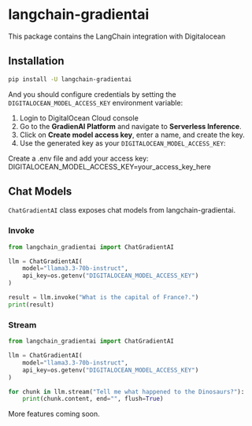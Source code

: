 # langchain-gradientai

This package contains the LangChain integration with Digitalocean

## Installation

```bash
pip install -U langchain-gradientai
```

And you should configure credentials by setting the `DIGITALOCEAN_MODEL_ACCESS_KEY` environment variable:

1. Login to DigitalOcean Cloud console
2. Go to the **GradienAI Platform** and navigate to **Serverless Inference**.
2. Click on **Create model access key**, enter a name, and create the key.
3. Use the generated key as your `DIGITALOCEAN_MODEL_ACCESS_KEY`:



Create a .env file and add your access key:
DIGITALOCEAN_MODEL_ACCESS_KEY=your_access_key_here

## Chat Models

`ChatGradientAI` class exposes chat models from langchain-gradientai.

### Invoke

```python
from langchain_gradientai import ChatGradientAI

llm = ChatGradientAI(
    model="llama3.3-70b-instruct",
    api_key=os.getenv("DIGITALOCEAN_MODEL_ACCESS_KEY")
)

result = llm.invoke("What is the capital of France?.")
print(result)
```

### Stream

```python
from langchain_gradientai import ChatGradientAI

llm = ChatGradientAI(
    model="llama3.3-70b-instruct",
    api_key=os.getenv("DIGITALOCEAN_MODEL_ACCESS_KEY")
)

for chunk in llm.stream("Tell me what happened to the Dinosaurs?"):
    print(chunk.content, end="", flush=True)

```



More features coming soon.
